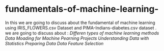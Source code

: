 # fundamentals-of-machine-learning-
In this we are going to discuss about the fundamental of machine learning using IRIS_FLOWERS.csv Dataset and PIMA-Indians-diabetes.csv dataset .
we are going to discuss about :
*Differen types   of machine learning methods*
*Data Moading for Machine Pearning  Projects*
*Understanding Data with Statistics*
*Preparing Data*
*Data Feature Selection*
